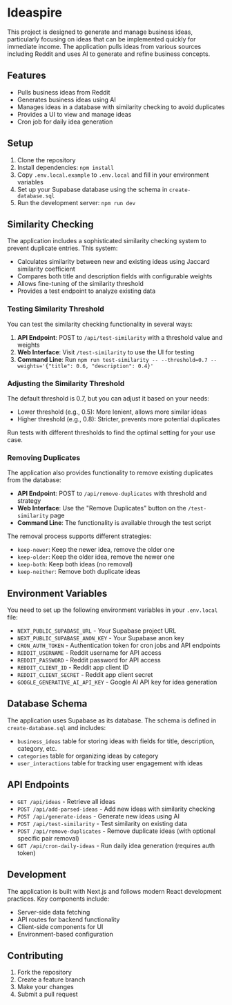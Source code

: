 # Ideaspire

This project is designed to generate and manage business ideas, particularly focusing on ideas that can be implemented quickly for immediate income. The application pulls ideas from various sources including Reddit and uses AI to generate and refine business concepts.

## Features

- Pulls business ideas from Reddit
- Generates business ideas using AI
- Manages ideas in a database with similarity checking to avoid duplicates
- Provides a UI to view and manage ideas
- Cron job for daily idea generation

## Setup

1. Clone the repository
2. Install dependencies: `npm install`
3. Copy `.env.local.example` to `.env.local` and fill in your environment variables
4. Set up your Supabase database using the schema in `create-database.sql`
5. Run the development server: `npm run dev`

## Similarity Checking

The application includes a sophisticated similarity checking system to prevent duplicate entries. This system:

- Calculates similarity between new and existing ideas using Jaccard similarity coefficient
- Compares both title and description fields with configurable weights
- Allows fine-tuning of the similarity threshold
- Provides a test endpoint to analyze existing data

### Testing Similarity Threshold

You can test the similarity checking functionality in several ways:

1. **API Endpoint**: POST to `/api/test-similarity` with a threshold value and weights
2. **Web Interface**: Visit `/test-similarity` to use the UI for testing
3. **Command Line**: Run `npm run test-similarity -- --threshold=0.7 --weights='{"title": 0.6, "description": 0.4}'`

### Adjusting the Similarity Threshold

The default threshold is 0.7, but you can adjust it based on your needs:

- Lower threshold (e.g., 0.5): More lenient, allows more similar ideas
- Higher threshold (e.g., 0.8): Stricter, prevents more potential duplicates

Run tests with different thresholds to find the optimal setting for your use case.

### Removing Duplicates

The application also provides functionality to remove existing duplicates from the database:

- **API Endpoint**: POST to `/api/remove-duplicates` with threshold and strategy
- **Web Interface**: Use the "Remove Duplicates" button on the `/test-similarity` page
- **Command Line**: The functionality is available through the test script

The removal process supports different strategies:

- `keep-newer`: Keep the newer idea, remove the older one
- `keep-older`: Keep the older idea, remove the newer one
- `keep-both`: Keep both ideas (no removal)
- `keep-neither`: Remove both duplicate ideas

## Environment Variables

You need to set up the following environment variables in your `.env.local` file:

- `NEXT_PUBLIC_SUPABASE_URL` - Your Supabase project URL
- `NEXT_PUBLIC_SUPABASE_ANON_KEY` - Your Supabase anon key
- `CRON_AUTH_TOKEN` - Authentication token for cron jobs and API endpoints
- `REDDIT_USERNAME` - Reddit username for API access
- `REDDIT_PASSWORD` - Reddit password for API access
- `REDDIT_CLIENT_ID` - Reddit app client ID
- `REDDIT_CLIENT_SECRET` - Reddit app client secret
- `GOOGLE_GENERATIVE_AI_API_KEY` - Google AI API key for idea generation

## Database Schema

The application uses Supabase as its database. The schema is defined in `create-database.sql` and includes:

- `business_ideas` table for storing ideas with fields for title, description, category, etc.
- `categories` table for organizing ideas by category
- `user_interactions` table for tracking user engagement with ideas

## API Endpoints

- `GET /api/ideas` - Retrieve all ideas
- `POST /api/add-parsed-ideas` - Add new ideas with similarity checking
- `POST /api/generate-ideas` - Generate new ideas using AI
- `POST /api/test-similarity` - Test similarity on existing data
- `POST /api/remove-duplicates` - Remove duplicate ideas (with optional specific pair removal)
- `GET /api/cron-daily-ideas` - Run daily idea generation (requires auth token)

## Development

The application is built with Next.js and follows modern React development practices. Key components include:

- Server-side data fetching
- API routes for backend functionality
- Client-side components for UI
- Environment-based configuration

## Contributing

1. Fork the repository
2. Create a feature branch
3. Make your changes
4. Submit a pull request
